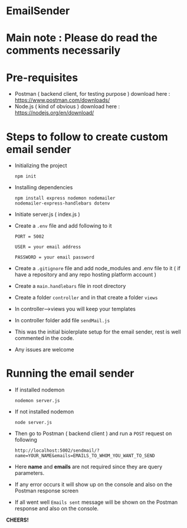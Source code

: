 # EmailSender

# Main note : Please do read the comments necessarily

# Pre-requisites

* Postman ( backend client, for testing purpose ) download here : https://www.postman.com/downloads/
* Node.js ( kind of obvious ) download here : https://nodejs.org/en/download/

# Steps to follow to create custom email sender

* Initializing the project

    <code>npm init</code>

* Installing dependencies

   <code>npm install express nodemon nodemailer nodemailer-express-handlebars dotenv</code>
   
* Initiate server.js ( index.js )

* Create a <code>.env</code> file and add following to it

  <code>PORT = 5002</code>
  
  <code>USER = your email address</code>
  
  <code>PASSWORD = your email password</code>

* Create a <code>.gitignore</code> file and add node_modules and .env file to it ( if have a repository and any repo hosting platform account )

* Create a <code>main.handlebars</code> file in root directory

* Create a folder <code>controller</code> and in that create a folder <code>views</code>

* In controller-->views you will keep your templates

* In controller folder add file <code>sendMail.js</code>

* This was the initial biolerplate setup for the email sender, rest is well commented in the code.

* Any issues are welcome

# Running the email sender
* If installed nodemon 

    <code>nodemon server.js</code>
    
* If not installed nodemon

    <code>node server.js</code>
    
* Then go to Postman ( backend client ) and run a <code>POST</code> request on following

    <code>http://localhost:5002/sendmail/?name=YOUR_NAME&emails=EMAILS_TO_WHOM_YOU_WANT_TO_SEND</code>

* Here **name** and **emails** are not required since they are query parameters.

* If any error occurs it will show up on the console and also on the Postman response screen

* If all went well <code>Emails sent</code> message will be shown on the Postman response and also on the console.


**CHEERS!**
